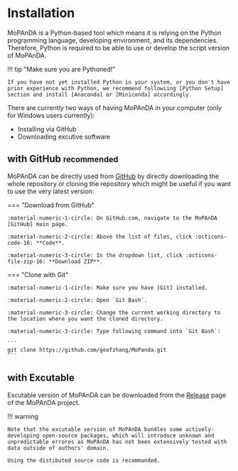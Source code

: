 # Installation

MoPAnDA is a Python-based tool which means it is relying on the Python programming language, developing environment, and its dependencies. Therefore, Python is required to be able to use or develop the script version of MoPAnDA.

!!! tip "Make sure you are Pythoned!"

    If you have not yet installed Python in your system, or you don't have prior experience with Python, we recommend followiing [Python Setup] section and install [Anaconda] or [Miniconda] accordingly.

There are currently two ways of having MoPAnDA in your computer (only for Windows users currently):

 - Installing via GitHub
 - Downloading excutive software

## with GitHub <small>recommended</small>

MoPAnDA can be directly used from [GitHub] by directly downloading the whole repository or cloning the
repository which might be useful if you want to use the very latest version:

=== "Download from GitHub"

    :material-numeric-1-circle: On GitHub.com, navigate to the MoPAnDA [GitHub] main page.

    :material-numeric-2-circle: Above the list of files, click :octicons-code-16: **Code**.

    :material-numeric-3-circle: In the dropdown list, click :octicons-file-zip-16: **Download ZIP**.


=== "Clone with Git"

    :material-numeric-1-circle: Make sure you have [Git] installed.
    
    :material-numeric-2-circle: Open `Git Bash`.

    :material-numeric-3-circle: Change the current working directory to the location where you want the cloned directory.

    :material-numeric-3-circle: Type following command into `Git Bash`:
 
    ```
    git clone https://github.com/geofzhang/MoPanda.git
    ```

## with Excutable

Excutable version of MoPAnDA can be downloaded from the [Release] page of the MoPAnDA project.

!!! warning

    Note that the excutable version of MoPAnDA bundles some actively-developing open-source packages, which will introduce unknown and unpredictable errores as MoPAnDA has not been extensively tested with data outside of authors' domain.

    Using the distibuted source code is recommanded.

[GitHub]: https://github.com/geofzhang/MoPanda
[Git]: https://git-scm.com/downloads
[Release]: https://github.com/geofzhang/MoPanda/releases
[Anaconda]: https://www.anaconda.com/download/
[Miniconda]: https://docs.conda.io/projects/miniconda/en/latest/
[Python Setup]: python-setup.md